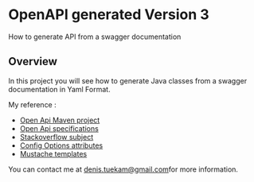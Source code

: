 
# OpenAPI generated Version 3

How to generate API from a swagger documentation

## Overview
In this project you will see how to generate Java classes from a swagger documentation in Yaml Format. 

My reference : 

- [Open Api Maven project](https://github.com/swagger-api/swagger-codegen) 
- [Open Api specifications](https://swagger.io/specification/)
- [Stackoverflow subject](https://stackoverflow.com/questions/49616529/swagger-codegen-with-maven-plugin-for-openapi-3-0) 
- [Config Options attributes](https://openapi-generator.tech/docs/generators/spring/)
- [Mustache templates](https://github.com/swagger-api/swagger-codegen/tree/master/modules/swagger-codegen/src/main/resources/JavaSpring)


You can contact me at [denis.tuekam@gmail.com]()for more information. 
